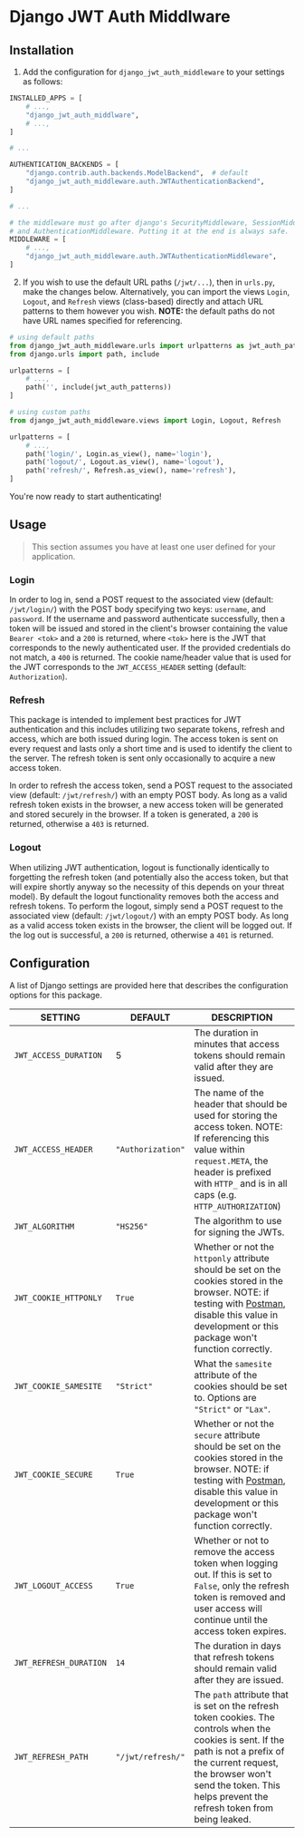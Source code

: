 # Django JWT Auth Middlware

## Installation

1. Add the configuration for `django_jwt_auth_middleware` to your settings as follows:

```python
INSTALLED_APPS = [
    # ...,
    "django_jwt_auth_middlware",
    # ...,
]

# ...

AUTHENTICATION_BACKENDS = [
    "django.contrib.auth.backends.ModelBackend",  # default
    "django_jwt_auth_middleware.auth.JWTAuthenticationBackend",
]

# ...

# the middleware must go after django's SecurityMiddleware, SessionMiddleware,
# and AuthenticationMiddleware. Putting it at the end is always safe.
MIDDLEWARE = [
    # ...,
    "django_jwt_auth_middleware.auth.JWTAuthenticationMiddleware",
]
```

2. If you wish to use the default URL paths (`/jwt/...`), then in `urls.py`, make the changes below. Alternatively, you can import the views `Login`, `Logout`, and `Refresh` views (class-based) directly and attach URL patterns to them however you wish. **NOTE:** the default paths do not have URL names specified for referencing.

```python
# using default paths
from django_jwt_auth_middleware.urls import urlpatterns as jwt_auth_patterns
from django.urls import path, include

urlpatterns = [
    # ...,
    path('', include(jwt_auth_patterns))
]

# using custom paths
from django_jwt_auth_middleware.views import Login, Logout, Refresh

urlpatterns = [
    # ...,
    path('login/', Login.as_view(), name='login'),
    path('logout/', Logout.as_view(), name='logout'),
    path('refresh/', Refresh.as_view(), name='refresh'),
]
```

You're now ready to start authenticating!

## Usage

> This section assumes you have at least one user defined for your application.

### Login

In order to log in, send a POST request to the associated view (default: `/jwt/login/`) with the POST body specifying two keys: `username`, and `password`. If the username and password authenticate successfully, then a token will be issued and stored in the client's browser containing the value `Bearer <tok>` and a `200` is returned, where `<tok>` here is the JWT that corresponds to the newly authenticated user. If the provided credentials do not match, a `400` is returned. The cookie name/header value that is used for the JWT corresponds to the `JWT_ACCESS_HEADER` setting (default: `Authorization`).

### Refresh

This package is intended to implement best practices for JWT authentication and this includes utilizing two separate tokens, refresh and access, which are both issued during login. The access token is sent on every request and lasts only a short time and is used to identify the client to the server. The refresh token is sent only occasionally to acquire a new access token.

In order to refresh the access token, send a POST request to the associated view (default: `/jwt/refresh/`) with an empty POST body. As long as a valid refresh token exists in the browser, a new access token will be generated and stored securely in the browser. If a token is generated, a `200` is returned, otherwise a `403` is returned.

### Logout

When utilizing JWT authentication, logout is functionally identically to forgetting the refresh token (and potentially also the access token, but that will expire shortly anyway so the necessity of this depends on your threat model). By default the logout functionality removes both the access and refresh tokens. To perform the logout, simply send a POST request to the associated view (default: `/jwt/logout/`) with an empty POST body. As long as a valid access token exists in the browser, the client will be logged out. If the log out is successful, a `200` is returned, otherwise a `401` is returned.

## Configuration

A list of Django settings are provided here that describes the configuration options for this package.

| SETTING                | DEFAULT           | DESCRIPTION                                                                                                                                                                                                                                         |
| ---------------------- | ----------------- | --------------------------------------------------------------------------------------------------------------------------------------------------------------------------------------------------------------------------------------------------- |
| `JWT_ACCESS_DURATION`  | 5                 | The duration in minutes that access tokens should remain valid after they are issued.                                                                                                                                                               |
| `JWT_ACCESS_HEADER`    | `"Authorization"` | The name of the header that should be used for storing the access token. NOTE: If referencing this value within `request.META`, the header is prefixed with `HTTP_` and is in all caps (e.g. `HTTP_AUTHORIZATION`)                                  |
| `JWT_ALGORITHM`        | `"HS256"`         | The algorithm to use for signing the JWTs.                                                                                                                                                                                                          |
| `JWT_COOKIE_HTTPONLY`  | `True`            | Whether or not the `httponly` attribute should be set on the cookies stored in the browser. NOTE: if testing with [Postman][postman], disable this value in development or this package won't function correctly.                                   |
| `JWT_COOKIE_SAMESITE`  | `"Strict"`        | What the `samesite` attribute of the cookies should be set to. Options are `"Strict"` or `"Lax"`.                                                                                                                                                   |
| `JWT_COOKIE_SECURE`    | `True`            | Whether or not the `secure` attribute should be set on the cookies stored in the browser. NOTE: if testing with [Postman][postman], disable this value in development or this package won't function correctly.                                     |
| `JWT_LOGOUT_ACCESS`    | `True`            | Whether or not to remove the access token when logging out. If this is set to `False`, only the refresh token is removed and user access will continue until the access token expires.                                                              |
| `JWT_REFRESH_DURATION` | `14`              | The duration in days that refresh tokens should remain valid after they are issued.                                                                                                                                                                 |
| `JWT_REFRESH_PATH`     | `"/jwt/refresh/"` | The `path` attribute that is set on the refresh token cookies. The controls when the cookies is sent. If the path is not a prefix of the current request, the browser won't send the token. This helps prevent the refresh token from being leaked. |

[postman]: https://www.postman.com/

